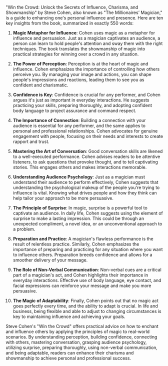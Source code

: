 "Win the Crowd: Unlock the Secrets of Influence, Charisma, and Showmanship" by Steve Cohen, also known as "The Millionaires’ Magician," is a guide to enhancing one's personal influence and presence. Here are ten key insights from the book, summarized in exactly 550 words:

1. **Magic Metaphor for Influence**: Cohen uses magic as a metaphor for influence and persuasion. Just as a magician captivates an audience, a person can learn to hold people's attention and sway them with the right techniques. The book translates the showmanship of magic into practical strategies for winning over a crowd in any situation.

2. **The Power of Perception**: Perception is at the heart of magic and influence. Cohen emphasizes the importance of controlling how others perceive you. By managing your image and actions, you can shape people's impressions and reactions, leading them to see you as confident and charismatic.

3. **Confidence is Key**: Confidence is crucial for any performer, and Cohen argues it's just as important in everyday interactions. He suggests practicing your skills, preparing thoroughly, and adopting confident body language to project assurance and command respect.

4. **The Importance of Connection**: Building a connection with your audience is essential for any performer, and the same applies to personal and professional relationships. Cohen advocates for genuine engagement with people, focusing on their needs and interests to create rapport and trust.

5. **Mastering the Art of Conversation**: Good conversation skills are likened to a well-executed performance. Cohen advises readers to be attentive listeners, to ask questions that provoke thought, and to tell captivating stories. This engages others and makes interactions memorable.

6. **Understanding Audience Psychology**: Just as a magician must understand their audience to perform effectively, Cohen suggests that understanding the psychological makeup of the people you're trying to influence is vital. Knowing what drives people and how they think can help tailor your approach to be more persuasive.

7. **The Principle of Surprise**: In magic, surprise is a powerful tool to captivate an audience. In daily life, Cohen suggests using the element of surprise to make a lasting impression. This could be through an unexpected compliment, a novel idea, or an unconventional approach to a problem.

8. **Preparation and Practice**: A magician's flawless performance is the result of relentless practice. Similarly, Cohen emphasizes the importance of preparing and practicing for any situation where you want to influence others. Preparation breeds confidence and allows for a smoother delivery of your message.

9. **The Role of Non-Verbal Communication**: Non-verbal cues are a critical part of a magician's act, and Cohen highlights their importance in everyday interactions. Effective use of body language, eye contact, and facial expressions can reinforce your message and make you more persuasive.

10. **The Magic of Adaptability**: Finally, Cohen points out that no magic act goes perfectly every time, and the ability to adapt is crucial. In life and business, being flexible and able to adjust to changing circumstances is key to maintaining influence and achieving your goals.

Steve Cohen's "Win the Crowd" offers practical advice on how to enchant and influence others by applying the principles of magic to real-world scenarios. By understanding perception, building confidence, connecting with others, mastering conversation, grasping audience psychology, utilizing surprise, preparing thoroughly, using non-verbal communication, and being adaptable, readers can enhance their charisma and showmanship to achieve personal and professional success.
